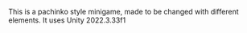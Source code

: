 This is a pachinko style minigame, made to be changed with different elements.
It uses Unity 2022.3.33f1

